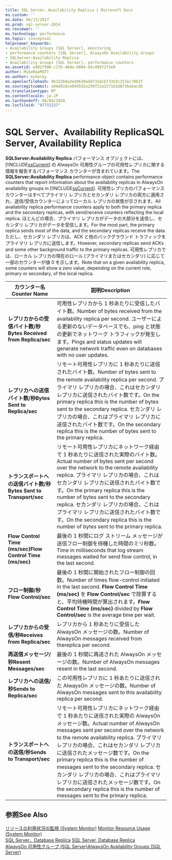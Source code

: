 ```yaml
---
title: SQL Server、Availability Replica | Microsoft Docs
ms.custom: ''
ms.date: 06/13/2017
ms.prod: sql-server-2014
ms.reviewer: ''
ms.technology: performance
ms.topic: conceptual
helpviewer_keywords:
- Availability Groups [SQL Server], monitoring
- performance counters [SQL Server], AlwaysOn Availability Groups
- SQLServer:Availability Replica
- Availability Groups [SQL Server], performance counters
ms.assetid: e402f996-c1fb-484a-b804-45c49972f2e0
author: MikeRayMSFT
ms.author: mikeray
ms.openlocfilehash: 9b313b8a3ed4630add731dcbf33d3c313ec78b3f
ms.sourcegitcommit: ad4d92dce894592a259721a1571b1d8736abacdb
ms.translationtype: MT
ms.contentlocale: ja-JP
ms.lasthandoff: 08/04/2020
ms.locfileid: "87715237"
---
```

# <a name="sql-server-availability-replica"></a><span data-ttu-id="bc6e6-102">SQL Server、Availability Replica</span><span class="sxs-lookup"><span data-stu-id="bc6e6-102">SQL Server, Availability Replica</span></span>
  <span data-ttu-id="bc6e6-103">**SQLServer:Availability Replica** パフォーマンス オブジェクトには、[!INCLUDE[ssCurrent](../../includes/sscurrent-md.md)] の AlwaysOn 可用性グループの可用性レプリカに関する情報を報告するパフォーマンス カウンターが含まれています。</span><span class="sxs-lookup"><span data-stu-id="bc6e6-103">The **SQLServer:Availability Replica** performance object contains performance counters that report information about the availability replicas in AlwaysOn availability groups in [!INCLUDE[ssCurrent](../../includes/sscurrent-md.md)].</span></span> <span data-ttu-id="bc6e6-104">可用性レプリカのパフォーマンス カウンターはすべてプライマリ レプリカとセカンダリ レプリカの両方に適用され、送信/受信カウンターによってローカル レプリカの状態が示されます。</span><span class="sxs-lookup"><span data-stu-id="bc6e6-104">All availability replica performance counters apply to both the primary replica and the secondary replicas, with send/receive counters reflecting the local replica.</span></span> <span data-ttu-id="bc6e6-105">ほとんどの場合、プライマリ レプリカがデータの大部分を送信し、セカンダリ レプリカがデータを受信します。</span><span class="sxs-lookup"><span data-stu-id="bc6e6-105">For the most part, the primary replica sends most of the data, and the secondary replicas receive the data.</span></span> <span data-ttu-id="bc6e6-106">ただし、セカンダリ レプリカは、ACK と他のバックグラウンド トラフィックをプライマリ レプリカに送信します。</span><span class="sxs-lookup"><span data-stu-id="bc6e6-106">However, secondary replicas send ACKs and some other background traffic to the primary replicas.</span></span> <span data-ttu-id="bc6e6-107">可用性レプリカでは、ローカル レプリカの現在のロール (プライマリまたはセカンダリ) に応じて一部のカウンターが値 0 を示します。</span><span class="sxs-lookup"><span data-stu-id="bc6e6-107">Note that on a given availability replica, some counters will show a zero value, depending on the current role, primary or secondary, of the local replica.</span></span>  
  
|<span data-ttu-id="bc6e6-108">カウンター名</span><span class="sxs-lookup"><span data-stu-id="bc6e6-108">Counter Name</span></span>|<span data-ttu-id="bc6e6-109">説明</span><span class="sxs-lookup"><span data-stu-id="bc6e6-109">Description</span></span>|  
|------------------|-----------------|  
|<span data-ttu-id="bc6e6-110">**レプリカからの受信バイト数/秒**</span><span class="sxs-lookup"><span data-stu-id="bc6e6-110">**Bytes Received from Replica/sec**</span></span>|<span data-ttu-id="bc6e6-111">可用性レプリカから 1 秒あたりに受信したバイト数。</span><span class="sxs-lookup"><span data-stu-id="bc6e6-111">Number of bytes received from the availability replica per second.</span></span> <span data-ttu-id="bc6e6-112">ユーザーによる更新のないデータベースでも、ping と状態の更新でネットワーク トラフィックが発生します。</span><span class="sxs-lookup"><span data-stu-id="bc6e6-112">Pings and status updates will generate network traffic even on databases with no user updates.</span></span>|  
|<span data-ttu-id="bc6e6-113">**レプリカへの送信バイト数/秒**</span><span class="sxs-lookup"><span data-stu-id="bc6e6-113">**Bytes Sent to Replica/sec**</span></span>|<span data-ttu-id="bc6e6-114">リモート可用性レプリカに 1 秒あたりに送信されたバイト数。</span><span class="sxs-lookup"><span data-stu-id="bc6e6-114">Number of bytes sent to the remote availability replica per second.</span></span> <span data-ttu-id="bc6e6-115">プライマリ レプリカの場合、これはセカンダリ レプリカに送信されたバイト数です。</span><span class="sxs-lookup"><span data-stu-id="bc6e6-115">On the primary replica this is the number of bytes sent to the secondary replica.</span></span> <span data-ttu-id="bc6e6-116">セカンダリ レプリカの場合、これはプライマリ レプリカに送信されたバイト数です。</span><span class="sxs-lookup"><span data-stu-id="bc6e6-116">On the secondary replica this is the number of bytes sent to the primary replica.</span></span>|  
|<span data-ttu-id="bc6e6-117">**トランスポートへの送信バイト数/秒**</span><span class="sxs-lookup"><span data-stu-id="bc6e6-117">**Bytes Sent to Transport/sec**</span></span>|<span data-ttu-id="bc6e6-118">リモート可用性レプリカにネットワーク経由で 1 秒あたりに送信された実際のバイト数。</span><span class="sxs-lookup"><span data-stu-id="bc6e6-118">Actual number of bytes sent per second over the network to the remote availability replica.</span></span> <span data-ttu-id="bc6e6-119">プライマリ レプリカの場合、これはセカンダリ レプリカに送信されたバイト数です。</span><span class="sxs-lookup"><span data-stu-id="bc6e6-119">On the primary replica this is the number of bytes sent to the secondary replica.</span></span> <span data-ttu-id="bc6e6-120">セカンダリ レプリカの場合、これはプライマリ レプリカに送信されたバイト数です。</span><span class="sxs-lookup"><span data-stu-id="bc6e6-120">On the secondary replica this is the number of bytes sent to the primary replica.</span></span>|  
|<span data-ttu-id="bc6e6-121">**Flow Control Time (ms/sec)**</span><span class="sxs-lookup"><span data-stu-id="bc6e6-121">**Flow Control Time (ms/sec)**</span></span>|<span data-ttu-id="bc6e6-122">最後の 1 秒間にログ ストリーム メッセージが送信フロー制御を待機した時間のミリ秒数。</span><span class="sxs-lookup"><span data-stu-id="bc6e6-122">Time in milliseconds that log stream messages waited for send flow control, in the last second.</span></span>|  
|<span data-ttu-id="bc6e6-123">**フロー制御/秒**</span><span class="sxs-lookup"><span data-stu-id="bc6e6-123">**Flow Control/sec**</span></span>|<span data-ttu-id="bc6e6-124">最後の 1 秒間に開始されたフロー制御の回数。</span><span class="sxs-lookup"><span data-stu-id="bc6e6-124">Number of times flow-control initiated in the last second.</span></span> <span data-ttu-id="bc6e6-125">**Flow Control Time (ms/sec)** を **Flow Control/sec** で除算すると、平均待機時間が算出されます。</span><span class="sxs-lookup"><span data-stu-id="bc6e6-125">**Flow Control Time (ms/sec)** divided by **Flow Control/sec** is the average time per wait.</span></span>|  
|<span data-ttu-id="bc6e6-126">**レプリカからの受信/秒**</span><span class="sxs-lookup"><span data-stu-id="bc6e6-126">**Receives from Replica/sec**</span></span>|<span data-ttu-id="bc6e6-127">レプリカから 1 秒あたりに受信した AlwaysOn メッセージの数。</span><span class="sxs-lookup"><span data-stu-id="bc6e6-127">Number of AlwaysOn messages received from thereplica per second.</span></span>|  
|<span data-ttu-id="bc6e6-128">**再送信メッセージ/秒**</span><span class="sxs-lookup"><span data-stu-id="bc6e6-128">**Resent Messages/sec**</span></span>|<span data-ttu-id="bc6e6-129">最後の 1 秒間に再送された AlwaysOn メッセージの数。</span><span class="sxs-lookup"><span data-stu-id="bc6e6-129">Number of AlwaysOn messages resent in the last second.</span></span>|  
|<span data-ttu-id="bc6e6-130">**レプリカへの送信/秒**</span><span class="sxs-lookup"><span data-stu-id="bc6e6-130">**Sends to Replica/sec**</span></span>|<span data-ttu-id="bc6e6-131">この可用性レプリカに 1 秒あたりに送信された AlwaysOn メッセージの数。</span><span class="sxs-lookup"><span data-stu-id="bc6e6-131">Number of AlwaysOn messages sent to this availability replica per second.</span></span>|  
|<span data-ttu-id="bc6e6-132">**トランスポートへの送信/秒**</span><span class="sxs-lookup"><span data-stu-id="bc6e6-132">**Sends to Transport/sec**</span></span>|<span data-ttu-id="bc6e6-133">リモート可用性レプリカにネットワーク経由で 1 秒あたりに送信された実際の AlwaysOn メッセージ数。</span><span class="sxs-lookup"><span data-stu-id="bc6e6-133">Actual number of AlwaysOn messages sent per second over the network to the remote availability replica.</span></span> <span data-ttu-id="bc6e6-134">プライマリ レプリカの場合、これはセカンダリ レプリカに送信されたメッセージ数です。</span><span class="sxs-lookup"><span data-stu-id="bc6e6-134">On the primary replica this is the number of messages sent to the secondary replica.</span></span> <span data-ttu-id="bc6e6-135">セカンダリ レプリカの場合、これはプライマリ レプリカに送信されたメッセージ数です。</span><span class="sxs-lookup"><span data-stu-id="bc6e6-135">On the secondary replica this is the number of messages sent to the primary replica.</span></span>|  
  
## <a name="see-also"></a><span data-ttu-id="bc6e6-136">参照</span><span class="sxs-lookup"><span data-stu-id="bc6e6-136">See Also</span></span>  
 <span data-ttu-id="bc6e6-137">[リソースの利用状況の監視 &#40;System Monitor&#41;](monitor-resource-usage-system-monitor.md) </span><span class="sxs-lookup"><span data-stu-id="bc6e6-137">[Monitor Resource Usage &#40;System Monitor&#41;](monitor-resource-usage-system-monitor.md) </span></span>  
 <span data-ttu-id="bc6e6-138">[SQL Server、Database Replica](sql-server-database-replica.md) </span><span class="sxs-lookup"><span data-stu-id="bc6e6-138">[SQL Server, Database Replica](sql-server-database-replica.md) </span></span>  
 [<span data-ttu-id="bc6e6-139">AlwaysOn 可用性グループ (SQL Server)</span><span class="sxs-lookup"><span data-stu-id="bc6e6-139">AlwaysOn Availability Groups (SQL Server)</span></span>](../../database-engine/availability-groups/windows/always-on-availability-groups-sql-server.md)  
  
  
